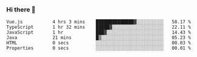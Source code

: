 ### Hi there 👋

<!--START_SECTION:waka-->

```text
Vue.js           4 hrs 3 mins    ██████████████▓░░░░░░░░░░   58.17 %
TypeScript       1 hr 32 mins    █████▓░░░░░░░░░░░░░░░░░░░   22.11 %
JavaScript       1 hr            ███▓░░░░░░░░░░░░░░░░░░░░░   14.43 %
Java             21 mins         █▒░░░░░░░░░░░░░░░░░░░░░░░   05.23 %
HTML             0 secs          ░░░░░░░░░░░░░░░░░░░░░░░░░   00.03 %
Properties       0 secs          ░░░░░░░░░░░░░░░░░░░░░░░░░   00.01 %
```

<!--END_SECTION:waka-->

<!--
**Jonas-VanHaeken/Jonas-VanHaeken** is a ✨ _special_ ✨ repository because its `README.md` (this file) appears on your GitHub profile.

Here are some ideas to get you started:

- 🔭 I’m currently working on ...
- 🌱 I’m currently learning ...
- 👯 I’m looking to collaborate on ...
- 🤔 I’m looking for help with ...
- 💬 Ask me about ...
- 📫 How to reach me: ...
- 😄 Pronouns: ...
- ⚡ Fun fact: ...
-->
